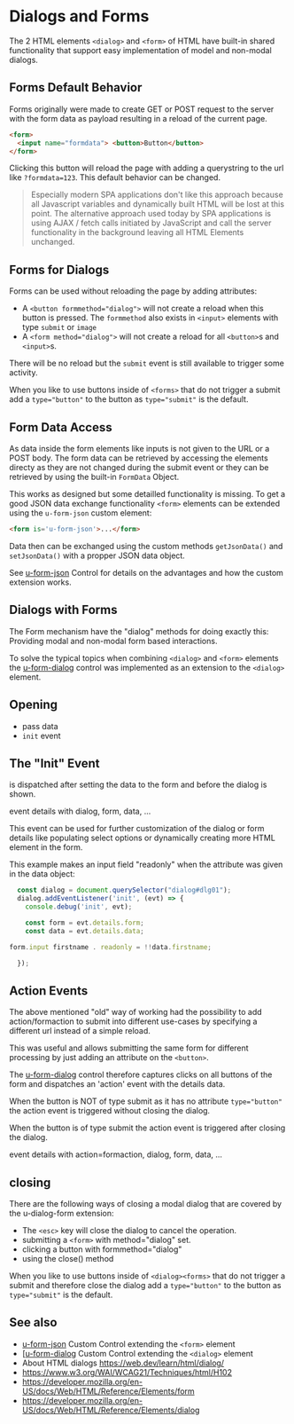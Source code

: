 # Dialogs and Forms

The 2 HTML elements `<dialog>` and `<form>` of HTML have built-in shared functionality that support easy implementation of model and non-modal dialogs.

## Forms Default Behavior

Forms originally were made to create GET or POST request to the server with the form data as payload resulting in a reload of
the current page.

```html
<form>
  <input name="formdata"> <button>Button</button>
</form>
```

Clicking this button will reload the page with adding a querystring to the url like `?formdata=123`.
This default behavior can be changed.

> Especially modern SPA applications don't like this approach because all Javascript variables and dynamically built HTML will
> be lost at this point. The alternative approach used today by SPA applications is using AJAX / fetch calls initiated by
> JavaScript and call the server functionality in the background leaving all HTML Elements unchanged.


## Forms for Dialogs

Forms can be used without reloading the page by adding attributes:

* A `<button formmethod="dialog">` will not create a reload when this button is pressed. The `formmethod` also exists in `<input>`
  elements with type `submit` or `image`
* A `<form method="dialog">` will not create a reload for all `<button>`s and `<input>`s.

There will be no reload but the `submit` event is still available to trigger some activity.

When you like to use buttons inside of `<forms>` that do not trigger a submit add a `type="button"` to the button as `type="submit"` is the default.


## Form Data Access

As data inside the form elements like inputs is not given to the URL or a POST body. The form data can be retrieved by accessing
the elements directy as they are not changed during the submit event or they can be retrieved by using the built-in `FormData`
Object.

This works as designed but some detailled functionality is missing. To get a good JSON data exchange functionality `<form>`
elements can be extended using the `u-form-json` custom element:

``` html
<form is='u-form-json'>...</form>
```

Data then can be exchanged using the custom methods `getJsonData()` and `setJsonData()` with a propper JSON data object.

See [u-form-json] Control for details on the advantages and how the custom extension works.


## Dialogs with Forms

The Form mechanism have the "dialog" methods for doing exactly this: Providing modal and non-modal form based interactions.

To solve the typical topics when combining `<dialog>` and `<form>` elements the [u-form-dialog] control was implemented as an extension to the `<dialog>` element.


## Opening

* pass data
* `init` event


## The "Init" Event

is dispatched after setting the data to the form and before the dialog is shown.

event details with dialog, form, data, ...

This event can be used for further customization of the dialog or form details like populating select options or dynamically
creating more HTML element in the form.

This example makes an input field "readonly" when the attribute was given in the data object:

```javascript
  const dialog = document.querySelector("dialog#dlg01");
  dialog.addEventListener('init', (evt) => {
    console.debug('init', evt);

    const form = evt.details.form;
    const data = evt.details.data;

form.input firstname . readonly = !!data.firstname;

  });
```

## Action Events

The above mentioned "old" way of working had the possibility to add action/formaction to submit into different use-cases by
specifying a different url instead of a simple reload.

This was useful and allows submitting the same form for different processing by just adding an attribute on the `<button>`.

The [u-form-dialog] control therefore captures clicks on all buttons of the form and dispatches an 'action' event with the details data.

When the button is NOT of type submit as it has no attribute `type="button"` the action event is triggered without closing the
dialog.

When the button is of type submit the action event is triggered after closing the dialog.

event details with action=formaction, dialog, form, data, ...


## closing

There are the following ways of closing a modal dialog that are covered by the u-dialog-form extension:

* The `<esc>` key will close the dialog to cancel the operation.
* submitting a `<form>` with method="dialog" set.
* clicking a button with formmethod="dialog"
* using the close() method

When you like to use buttons inside of `<dialog><forms>` that do not trigger a submit and therefore close the dialog add a
`type="button"` to the button as `type="submit"` is the default.


## See also

* [u-form-json] Custom Control extending the `<form>` element
* [[u-form-dialog] Custom Control extending the `<dialog>` element
* About HTML dialogs <https://web.dev/learn/html/dialog/>
* <https://www.w3.org/WAI/WCAG21/Techniques/html/H102>
* <https://developer.mozilla.org/en-US/docs/Web/HTML/Reference/Elements/form>
* <https://developer.mozilla.org/en-US/docs/Web/HTML/Reference/Elements/dialog>


[u-form-json]: /doc/u-form-json.md
[u-form-dialog]: /doc/u-form-dialog.md